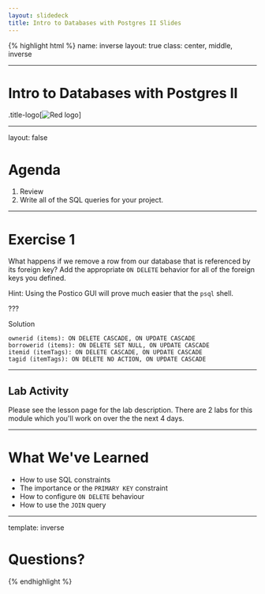 ```yaml
---
layout: slidedeck
title: Intro to Databases with Postgres II Slides
---
```


{% highlight html %}
name: inverse
layout: true
class: center, middle, inverse

---

# Intro to Databases with Postgres II

.title-logo[![Red logo](/public/img/red-logo-white.svg)]

---

layout: false

# Agenda

1.  Review
2.  Write all of the SQL queries for your project.

---

# Exercise 1

What happens if we remove a row from our database that is referenced by its foreign key?
Add the appropriate `ON DELETE` behavior for all of the foreign keys you defined.

Hint: Using the Postico GUI will prove much easier that the `psql` shell.

???

Solution

```
ownerid (items): ON DELETE CASCADE, ON UPDATE CASCADE
borrowerid (items): ON DELETE SET NULL, ON UPDATE CASCADE
itemid (itemTags): ON DELETE CASCADE, ON UPDATE CASCADE
tagid (itemTags): ON DELETE NO ACTION, ON UPDATE CASCADE
```

---

## Lab Activity

Please see the lesson page for the lab description. There are 2 labs for this module which you'll work on over the the next 4 days.

---

# What We've Learned

- How to use SQL constraints
- The importance or the `PRIMARY KEY` constraint
- How to configure `ON DELETE` behaviour
- How to use the `JOIN` query

---

template: inverse

# Questions?

{% endhighlight %}
